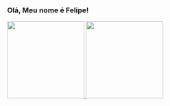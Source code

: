 ### Olá, Meu nome é Felipe!

<div>
  <a href="https://github.com/felipeasano">
    <img height="180em" src="https://github-readme-stats.vercel.app/api?username=felipeasano&show_icons=true&theme=transparent"/>
    <img height="180em" src="https://github-readme-stats.vercel.app/api/top-langs/?username=felipeasano&layout=compact&theme=transparent"/>
</div>


